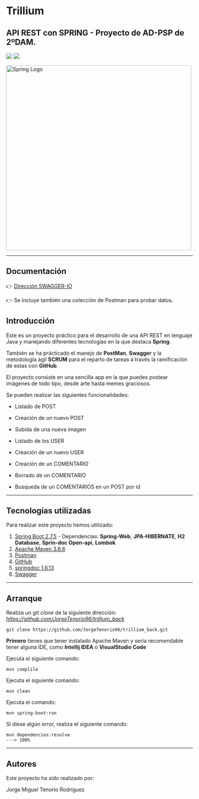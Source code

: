 # Trillium
## API REST con SPRING - Proyecto de AD-PSP de 2ºDAM.

<img src="https://img.shields.io/badge/Spring--Framework-5.7-green"/>  <img src="https://img.shields.io/badge/Java-17.0-brightgreen"/>

 <img src="https://niixer.com/wp-content/uploads/2020/11/spring-boot.png" width="500" alt="Spring Logo"/>

___


## **Documentación**

:point_right: [Dirección SWAGGER-IO](http://localhost:8080/swagger-ui/index.html#/)

:point_right: Se incluye también una colección de Postman para probar datos.


## **Introducción** 

Este es un proyecto práctico para el desarrollo de una API REST en lenguaje Java y manejando diferentes tecnologías en la que destaca **Spring**.

También se ha prácticado el manejo de **PostMan**, **Swagger** y la metodología ágil **SCRUM** para el reparto de tareas a través la ramificación de estas con **GitHub**.

El proyecto consiste en una sencilla app en la que puedes postear imágenes de todo tipo, desde arte hasta memes graciosos.



Se pueden realizar las siguientes funcionalidades:
* Listado de POST
* Creación de un nuevo POST
* Subida de una nueva imagen


* Listado de los USER
* Creación de un nuevo USER

* Creación de un COMENTARIO
* Borrado de un COMENTARIO
* Busqueda de un COMENTARIOS en un POST por id





---

## **Tecnologías utilizadas**

Para realizar este proyecto hemos utilizado:

1. [Spring Boot 2.7.5](https://spring.io/) - Dependencias: **Spring-Web**, **JPA-HIBERNATE**, **H2 Database**, **Sprin-doc Open-api**, **Lombok**
2. [Apache Maven 3.8.6](https://maven.apache.org/)
3. [Postman](https://www.postman.com/)
4. [GitHub](https://github.com/)
5. [springdoc 1.6.13](https://springdoc.org/)
6. [Swagger](https://swagger.io/)


---
## **Arranque**

Realiza un *git clone* de la siguiente dirección:
*https://github.com/JorgeTenorio96/trillium_back*

```console
git clone https://github.com/JorgeTenorio96/trillium_back.git
```



**Primero** tienes que tener instalado Apache Maven y sería recomendable tener alguna IDE, como **Intellij IDEA** o **VisualStudio Code**

Ejecuta el siguiente comando:

    mvn complile


Ejecuta el siguiente comando:

    mvn clean


Ejecuta el comando:

    mvn spring-boot:run


Si diese algún error, realiza el siguiente comando:

    mvn dependencies:resolve
    ---> 100% 

    

___
## **Autores**

Este proyecto ha sido realizado por:

Jorge Miguel Tenorio Rodríguez
